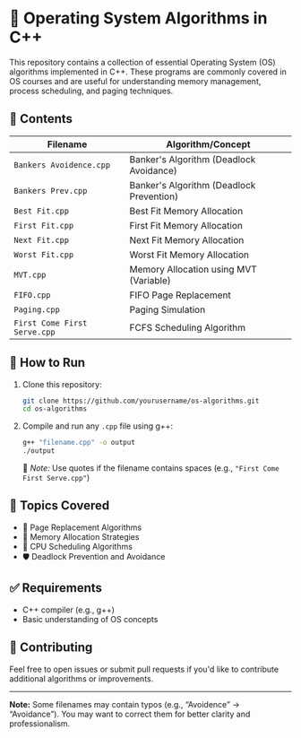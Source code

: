 # 🔧 Operating System Algorithms in C++

This repository contains a collection of essential Operating System (OS) algorithms implemented in C++. These programs are commonly covered in OS courses and are useful for understanding memory management, process scheduling, and paging techniques.

## 📂 Contents

| Filename                     | Algorithm/Concept                        |
|-----------------------------|------------------------------------------|
| `Bankers Avoidence.cpp`     | Banker's Algorithm (Deadlock Avoidance)  |
| `Bankers Prev.cpp`          | Banker's Algorithm (Deadlock Prevention) |
| `Best Fit.cpp`              | Best Fit Memory Allocation               |
| `First Fit.cpp`             | First Fit Memory Allocation              |
| `Next Fit.cpp`              | Next Fit Memory Allocation               |
| `Worst Fit.cpp`             | Worst Fit Memory Allocation              |
| `MVT.cpp`                   | Memory Allocation using MVT (Variable)   |
| `FIFO.cpp`                  | FIFO Page Replacement                    |
| `Paging.cpp`                | Paging Simulation                        |
| `First Come First Serve.cpp`| FCFS Scheduling Algorithm                |

## 🚀 How to Run

1. Clone this repository:

    ```bash
    git clone https://github.com/yourusername/os-algorithms.git
    cd os-algorithms
    ```

2. Compile and run any `.cpp` file using g++:

    ```bash
    g++ "filename.cpp" -o output
    ./output
    ```

    🔸 *Note:* Use quotes if the filename contains spaces (e.g., `"First Come First Serve.cpp"`)

## 📘 Topics Covered

- 🔁 Page Replacement Algorithms
- 🧠 Memory Allocation Strategies
- 🧮 CPU Scheduling Algorithms
- 🛡️ Deadlock Prevention and Avoidance

## ✅ Requirements

- C++ compiler (e.g., g++)
- Basic understanding of OS concepts

## 🙌 Contributing

Feel free to open issues or submit pull requests if you'd like to contribute additional algorithms or improvements.

---

**Note:** Some filenames may contain typos (e.g., “Avoidence” → “Avoidance”). You may want to correct them for better clarity and professionalism.